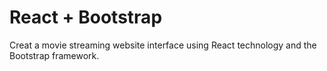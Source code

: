# React + Bootstrap

Creat a movie streaming website interface using React technology and the Bootstrap framework.
